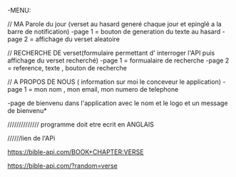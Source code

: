 -MENU:

// MA Parole du jour (verset au hasard generé chaque jour et epinglé a la barre de notification)
-page 1 = bouton de generation du texte au hasard
-page 2 = affichage du verset aleatoire

// RECHERCHE DE verset(formulaire permettant d' interroger l'API  puis affichage du verset recherché)
-page 1 = formualaire de recherche
-page 2 = reference, texte , bouton de recherche

// A PROPOS DE NOUS ( information sur moi le conceveur le application)
-page 1 = mon nom , mon email, mon numero de telephone

-page  de bienvenu dans l'application avec le nom et le logo et un message de bienvenu*


////////////// programme doit etre ecrit en ANGLAIS


//////lien de l'APi 

https://bible-api.com/BOOK+CHAPTER:VERSE

https://bible-api.com/?random=verse